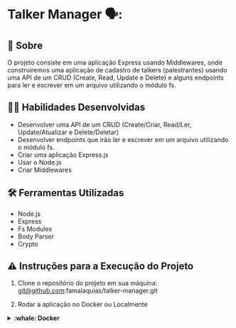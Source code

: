 # Talker Manager 🗣️:

## :page_with_curl: Sobre

O projeto consiste em uma aplicação Express usando Middlewares, onde construiremos uma aplicação de cadastro de talkers (palestrantes) usando uma API de um CRUD  (Create, Read, Update e Delete) e alguns endpoints para ler e escrever em um arquivo utilizando o módulo fs.

## :man_technologist: Habilidades Desenvolvidas

* Desenvolver uma API de um CRUD (Create/Criar, Read/Ler, Update/Atualizar e Delete/Deletar)
* Desenvolver endpoints que irão ler e escrever em um arquivo utilizando o módulo fs.
* Criar uma aplicação Express.js
* Usar o Node.js
* Criar Middlewares

## :hammer_and_wrench: Ferramentas Utilizadas

* Node.js
* Express
* Fs Modules
* Body Parser
* Crypto

## ⚠️ Instruções para a Execução do Projeto

1. Clone o repositório do projeto em sua máquina: git@github.com:famalaquias/talker-manager.git

2. Rodar a aplicação no Docker ou Localmente 

<details>
  <summary markdown="span"><strong> :whale: Docker</strong></summary><br />

  É necessário ter a ferramenta Docker instalada.
  
  Rode o serviço node com o comando: ## docker-compose up -d.
<br />
</details>


